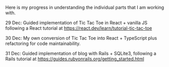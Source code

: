 Here is my progress in understanding the individual parts that I am working with.

29 Dec: Guided implementation of Tic Tac Toe in React + vanilla JS following a React tutorial at https://react.dev/learn/tutorial-tic-tac-toe

30 Dec: My own conversion of Tic Tac Toe into React + TypeScript plus refactoring for code maintainability.

31 Dec: Guided implementation of blog with Rails + SQLite3, following a Rails tutorial at https://guides.rubyonrails.org/getting_started.html
